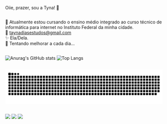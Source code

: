 Oiie, prazer, sou a Tyna! 🦋
##
🌻 Atualmente estou cursando o ensino médio integrado ao curso técnico de informática para internet no Instituto Federal da minha cidade. <br>
💬 taynadiasestudos@gmail.com<br>
✨ Ela/Dela.<br>
🌈 Tentando melhorar a cada dia...
##

![Anurag's GitHub stats](https://github-readme-stats.vercel.app/api?username=tynaaaa&show_icons=true&theme=monokai&locale=pt-br&hide_title=true&rank_icon=github)
![Top Langs](https://github-readme-stats.vercel.app/api/top-langs/?username=anuraghazra&layout=compact%&theme=monokai)
##

<picture>
  <source media="(prefers-color-scheme: dark)" srcset="https://raw.githubusercontent.com/tynaaaa/tynaaaa/output/github-contribution-grid-snake-dark.svg">
  <source media="(prefers-color-scheme: light)" srcset="https://raw.githubusercontent.com/tynaaaa/tynaaaa/output/github-contribution-grid-snake.svg">
  <img alt="github contribution grid snake animation" src="https://raw.githubusercontent.com/tynaaaa/tynaaaa/output/github-contribution-grid-snake.svg">
</picture>

##
  <a href="https://instagram.com/tyninhaaaaa" target="_blank"><img src="https://img.shields.io/badge/-Instagram-%23E4405F?style=for-the-badge&logo=instagram&logoColor=white" target="_blank"></a>
  <a href = "mailto:taynadiasestudos@gmail.com"><img src="https://img.shields.io/badge/-Gmail-%23333?style=for-the-badge&logo=gmail&logoColor=white" target="_blank"></a>
  <a href="https://www.linkedin.com/in/tayna-dias-01654322a" target="_blank"><img src="https://img.shields.io/badge/-LinkedIn-%230077B5?style=for-the-badge&logo=linkedin&logoColor=white" target="_blank"></a> 
